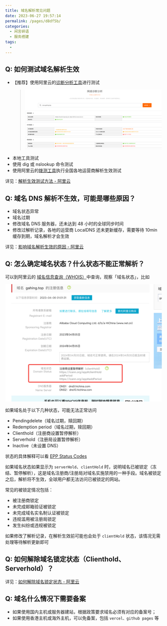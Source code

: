 ```yaml
---
title: 域名解析常见问题
date: 2023-06-27 19:57:14
permalink: /pages/d8df5b/
categories: 
  - 闲言碎语
  - 服务搭建
tags: 
  - 
---
```


## Q: 如何测试域名解析生效

- 【推荐】使用阿里云的[诊断分析工具](https://boce.aliyun.com/home)进行测试
  > ![img](../../@assets/img/image-1.png)
- 本地工具测试
- 使用 dig 或 nslookup 命令测试
- 使用阿里云的[拨测工具](https://boce.aliyun.com/detect/dns)执行全国各地运营商解析生效测试

详见：[解析生效测试方法 - 阿里云](https://help.aliyun.com/document_detail/39834.html)

## Q: 域名 DNS 解析不生效，可能是哪些原因？

- 域名状态异常
- 域名过期
- 修改域名 DNS 服务器，还未达到 48 小时的全球同步时间
- 修改过解析记录，各地的运营商 LocalDNS 还未更新缓存，需要等待 10min 缓存到期，域名解析才会生效

详见：[影响域名解析生效的原因 - 阿里云](https://help.aliyun.com/document_detail/39839.html)

## Q: 怎么确定域名状态？什么状态不能正常解析？

可以到阿里云的 [域名信息查询（WHOIS）](https://whois.aliyun.com/)中查询，观察「域名状态」，比如

![域名状态](../../@assets/img/image.png)

如果域名处于以下几种状态，可能无法正常访问
- Pendingdelete（域名过期，赎回期）
- Redemption period（域名过期，赎回期）
- Clienthold（注册商设置暂停解析）
- Serverhold（注册局设置暂停解析）
- Inactive（未设置 DNS）

状态的具体解释可以看 [EPP Status Codes](https://icann.org/epp)

如果域名状态如果显示为 `serverHold`、`clientHold` 时，说明域名已被锁定（冻结、暂停解析），这是域名注册商/注册局对域名实施禁用的一种手段。域名被锁定之后，解析将不生效，全球用户都无法访问已被锁定的网站。

常见的被锁定情况包括：
- 被注册商锁定
- 未完成邮箱验证被锁定
- 未完成域名实名制认证被锁定
- 违规滥用被注册局锁定
- 发生纠纷或违规被锁定

如果修改了解析记录，在解析生效前可能也会处于 `clientHold` 状态，该情况无需处理等待解析更新即可

## Q: 如何解除域名锁定状态（Clienthold、Serverhold）？

详见：[如何解除域名锁定状态 - 阿里云](https://help.aliyun.com/document_detail/35810.htm)



## Q: 域名什么情况下需要备案

- 如果使用国内主机或服务器建站，根据政策要求域名必须有对应的备案号；
- 如果使用香港主机或海外主机，可以免备案，包括 `vercel、github pages` 等